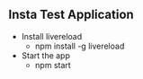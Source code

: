 ## Insta Test Application

- Install livereload
    - npm install -g livereload
- Start the app
    - npm start